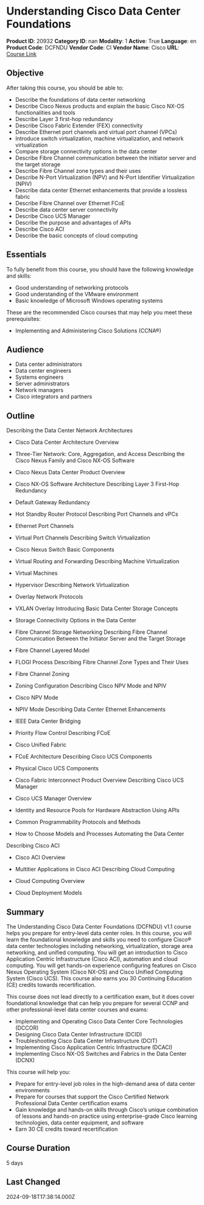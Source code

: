 # Understanding Cisco Data Center Foundations

**Product ID**: 20932
**Category ID**: nan
**Modality**: 1
**Active**: True
**Language**: en
**Product Code**: DCFNDU
**Vendor Code**: CI
**Vendor Name**: Cisco
**URL**: [Course Link](https://www.fastlaneus.com/course/cisco-dcfndu)

## Objective
After taking this course, you should be able to:



- Describe the foundations of data center networking
- Describe Cisco Nexus products and explain the basic Cisco NX-OS functionalities and tools
- Describe Layer 3 first-hop redundancy
- Describe Cisco Fabric Extender (FEX) connectivity
- Describe Ethernet port channels and virtual port channel (VPCs)
- Introduce switch virtualization, machine virtualization, and network virtualization
- Compare storage connectivity options in the data center
- Describe Fibre Channel communication between the initiator server and the target storage
- Describe Fibre Channel zone types and their uses
- Describe N-Port Virtualization (NPV) and N-Port Identifier Virtualization (NPIV)
- Describe data center Ethernet enhancements that provide a lossless fabric
- Describe Fibre Channel over Ethernet FCoE
- Describe data center server connectivity
- Describe Cisco UCS Manager
- Describe the purpose and advantages of APIs
- Describe Cisco ACI
- Describe the basic concepts of cloud computing

## Essentials
To fully benefit from this course, you should have the following knowledge and skills:



- Good understanding of networking protocols
- Good understanding of the VMware environment
- Basic knowledge of Microsoft Windows operating systems

These are the recommended Cisco courses that may help you meet these prerequisites:



- Implementing and Administering Cisco Solutions (CCNA®)

## Audience
- Data center administrators
- Data center engineers
- Systems engineers
- Server administrators
- Network managers
- Cisco integrators and partners

## Outline
Describing the Data Center Network Architectures



- Cisco Data Center Architecture Overview
- Three-Tier Network: Core, Aggregation, and Access
Describing the Cisco Nexus Family and Cisco NX-OS Software



- Cisco Nexus Data Center Product Overview
- Cisco NX-OS Software Architecture
Describing Layer 3 First-Hop Redundancy



- Default Gateway Redundancy
- Hot Standby Router Protocol
Describing Port Channels and vPCs



- Ethernet Port Channels
- Virtual Port Channels
Describing Switch Virtualization



- Cisco Nexus Switch Basic Components
- Virtual Routing and Forwarding
Describing Machine Virtualization



- Virtual Machines
- Hypervisor
Describing Network Virtualization



- Overlay Network Protocols
- VXLAN Overlay
Introducing Basic Data Center Storage Concepts



- Storage Connectivity Options in the Data Center
- Fibre Channel Storage Networking
Describing Fibre Channel Communication Between the Initiator Server and the Target Storage



- Fibre Channel Layered Model
- FLOGI Process
Describing Fibre Channel Zone Types and Their Uses



- Fibre Channel Zoning
- Zoning Configuration
Describing Cisco NPV Mode and NPIV



- Cisco NPV Mode
- NPIV Mode
Describing Data Center Ethernet Enhancements



- IEEE Data Center Bridging
- Priority Flow Control
Describing FCoE



- Cisco Unified Fabric
- FCoE Architecture
Describing Cisco UCS Components



- Physical Cisco UCS Components
- Cisco Fabric Interconnect Product Overview
Describing Cisco UCS Manager



- Cisco UCS Manager Overview
- Identity and Resource Pools for Hardware Abstraction
Using APIs



- Common Programmability Protocols and Methods
- How to Choose Models and Processes
Automating the Data Center


Describing Cisco ACI



- Cisco ACI Overview
- Multitier Applications in Cisco ACI
Describing Cloud Computing



- Cloud Computing Overview
- Cloud Deployment Models

## Summary
The Understanding Cisco Data Center Foundations (DCFNDU) v1.1 course helps you prepare for entry-level data center roles. In this course, you will learn the foundational knowledge and skills you need to configure Cisco® data center technologies including networking, virtualization, storage area networking, and unified computing. You will get an introduction to Cisco Application Centric Infrastructure (Cisco ACI), automation and cloud computing. You will get hands-on experience configuring features on Cisco Nexus Operating System (Cisco NX-OS) and Cisco Unified Computing System (Cisco UCS). This course also earns you 30 Continuing Education (CE) credits towards recertification.

This course does not lead directly to a certification exam, but it does cover foundational knowledge that can help you prepare for several CCNP and other professional-level data center courses and exams:



- Implementing and Operating Cisco Data Center Core Technologies (DCCOR)
- Designing Cisco Data Center Infrastructure (DCID)
- Troubleshooting Cisco Data Center Infrastructure (DCIT)
- Implementing Cisco Application Centric Infrastructure (DCACI)
- Implementing Cisco NX-OS Switches and Fabrics in the Data Center (DCNX)



This course will help you:



- Prepare for entry-level job roles in the high-demand area of data center environments
- Prepare for courses that support the Cisco Certified Network Professional Data Center certification exams
- Gain knowledge and hands-on skills through Cisco’s unique combination of lessons and hands-on practice using enterprise-grade Cisco learning technologies, data center equipment, and software
- Earn 30 CE credits toward recertification

## Course Duration
5 days

## Last Changed
2024-09-18T17:38:14.000Z
